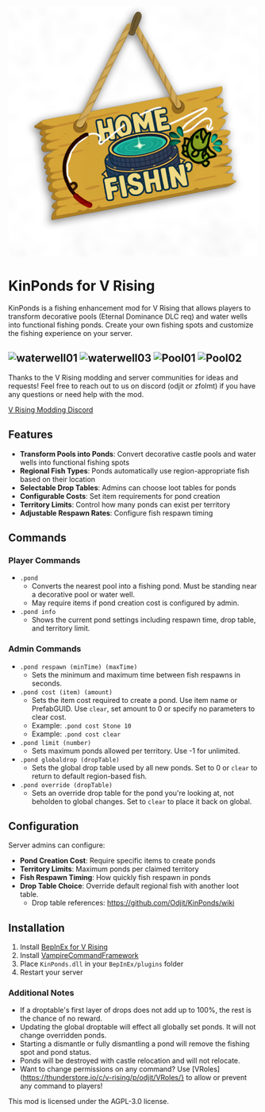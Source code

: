 ![](logo.png)
# KinPonds for V Rising
KinPonds is a fishing enhancement mod for V Rising that allows players to transform decorative pools (Eternal Dominance DLC req) and water wells into functional fishing ponds. Create your own fishing spots and customize the fishing experience on your server.

![waterwell01](https://github.com/user-attachments/assets/79f1bf63-31ce-4763-a2ea-499ceb834aa5)
![waterwell03](https://github.com/user-attachments/assets/6c93e084-6293-4657-b1cd-c13fb8572d1b)
![Pool01](https://github.com/user-attachments/assets/57385287-b7a7-400f-971b-183939afd000)
![Pool02](https://github.com/user-attachments/assets/81474616-471d-4c51-9c5e-836455048b4c)
---

Thanks to the V Rising modding and server communities for ideas and requests!
Feel free to reach out to us on discord (odjit or zfolmt) if you have any questions or need help with the mod.

[V Rising Modding Discord](https://vrisingmods.com/discord)

## Features

- **Transform Pools into Ponds**: Convert decorative castle pools and water wells into functional fishing spots
- **Regional Fish Types**: Ponds automatically use region-appropriate fish based on their location
- **Selectable Drop Tables**: Admins can choose loot tables for ponds
- **Configurable Costs**: Set item requirements for pond creation
- **Territory Limits**: Control how many ponds can exist per territory
- **Adjustable Respawn Rates**: Configure fish respawn timing

## Commands

### Player Commands
- `.pond`
  - Converts the nearest pool into a fishing pond. Must be standing near a decorative pool or water well.
  - May require items if pond creation cost is configured by admin.
- `.pond info`
  - Shows the current pond settings including respawn time, drop table, and territory limit.


### Admin Commands
- `.pond respawn (minTime) (maxTime)`
  - Sets the minimum and maximum time between fish respawns in seconds.
- `.pond cost (item) (amount)`
  - Sets the item cost required to create a pond. Use item name or PrefabGUID. Use `clear`, set amount to 0 or specify no parameters to clear cost.
  - Example: `.pond cost Stone 10`
  - Example: `.pond cost clear`
- `.pond limit (number)`
  - Sets maximum ponds allowed per territory. Use -1 for unlimited.
- `.pond globaldrop (dropTable)`
  - Sets the global drop table used by all new ponds. Set to 0 or `clear` to return to default region-based fish.
- `.pond override (dropTable)`
  - Sets an override drop table for the pond you're looking at, not beholden to global changes. Set to `clear` to place it back on global.

## Configuration

Server admins can configure:
- **Pond Creation Cost**: Require specific items to create ponds
- **Territory Limits**: Maximum ponds per claimed territory
- **Fish Respawn Timing**: How quickly fish respawn in ponds
- **Drop Table Choice**: Override default regional fish with another loot table.
  - Drop table references: https://github.com/Odjit/KinPonds/wiki 

## Installation

1. Install [BepInEx for V Rising](https://wiki.vrisingmods.com/user/game_update.html)
2. Install [VampireCommandFramework](https://github.com/decaprime/VampireCommandFramework)
3. Place `KinPonds.dll` in your `BepInEx/plugins` folder
4. Restart your server

### Additional Notes
- If a droptable's first layer of drops does not add up to 100%, the rest is the chance of no reward.
- Updating the global droptable will effect all globally set ponds. It will not change overridden ponds.
- Starting a dismantle or fully dismantling a pond will remove the fishing spot and pond status.
- Ponds will be destroyed with castle relocation and will not relocate.
- Want to change permissions on any command? Use [VRoles](https://thunderstore.io/c/v-rising/p/odjit/VRoles/} to allow or prevent any command to players!

This mod is licensed under the AGPL-3.0 license.
